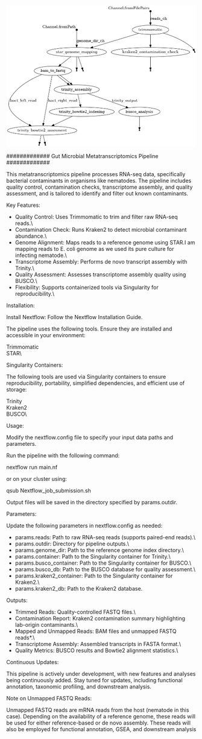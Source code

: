 ![Pipeline_workflow](https://github.com/SonalDahale/Nextflow-pipeline-for-Meta-transcriptomics-analysis/blob/main/Metatrasncritpomic_nextflow.png)

############# Gut Microbial Metatranscriptomics Pipeline #############

This metatranscriptomics pipeline processes RNA-seq data, specifically bacterial contaminants in organisms like nematodes. The pipeline includes quality control, contamination checks, transcriptome assembly, and quality assessment, and is tailored to identify and filter out known contaminants.

Key Features:

- Quality Control: Uses Trimmomatic to trim and filter raw RNA-seq reads.\
- Contamination Check: Runs Kraken2 to detect microbial contaminant abundance.\
- Genome Alignment: Maps reads to a reference genome using STAR.I am mapping reads to E. coli genome as we used its pure culture for infecting nematode.\
- Transcriptome Assembly: Performs de novo transcript assembly with Trinity.\
- Quality Assessment: Assesses transcriptome assembly quality using BUSCO.\
- Flexibility: Supports containerized tools via Singularity for reproducibility.\

Installation:

Install Nextflow: Follow the Nextflow Installation Guide.

The pipeline uses the following tools. Ensure they are installed and accessible in your environment:

Trimmomatic\
STAR\

Singularity Containers:

The following tools are used via Singularity containers to ensure reproducibility, portability, simplified dependencies, and efficient use of storage:

Trinity\
Kraken2\
BUSCO\

Usage:

Modify the nextflow.config file to specify your input data paths and parameters.

Run the pipeline with the following command:

nextflow run main.nf

or on your cluster using:

qsub Nextflow_job_submission.sh

Output files will be saved in the directory specified by params.outdir.

Parameters:

Update the following parameters in nextflow.config as needed:

- params.reads: Path to raw RNA-seq reads (supports paired-end reads).\
- params.outdir: Directory for pipeline outputs.\
- params.genome_dir: Path to the reference genome index directory.\
- params.container: Path to the Singularity container for Trinity.\
- params.busco_container: Path to the Singularity container for BUSCO.\
- params.busco_db: Path to the BUSCO database for quality assessment.\
- params.kraken2_container: Path to the Singularity container for Kraken2.\
- params.kraken2_db: Path to the Kraken2 database.

Outputs:

- Trimmed Reads: Quality-controlled FASTQ files.\
- Contamination Report: Kraken2 contamination summary highlighting lab-origin contaminants.\
- Mapped and Unmapped Reads: BAM files and unmapped FASTQ reads*.\
- Transcriptome Assembly: Assembled transcripts in FASTA format.\
- Quality Metrics: BUSCO results and Bowtie2 alignment statistics.\

Continuous Updates:

This pipeline is actively under development, with new features and analyses being continuously added. Stay tuned for updates, including functional annotation, taxonomic profiling, and downstream analysis.

Note on Unmapped FASTQ Reads:

Unmapped FASTQ reads are mRNA reads from the host (nematode in this case). Depending on the availability of a reference genome, these reads will be used for either reference-based or de novo assembly. These reads will also be employed for functional annotation, GSEA, and downstream analysis

